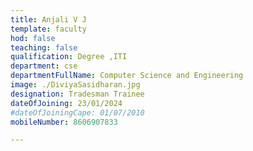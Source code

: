 ```yaml
---
title: Anjali V J
template: faculty
hod: false
teaching: false
qualification: Degree ,ITI
department: cse
departmentFullName: Computer Science and Engineering
image: ./DiviyaSasidharan.jpg
designation: Tradesman Trainee
dateOfJoining: 23/01/2024
#dateOfJoiningCape: 01/07/2010
mobileNumber: 8606907833

---
```

